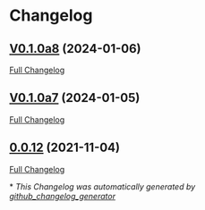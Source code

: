 # Changelog

## [V0.1.0a8](https://github.com/NeonJarbas/ovos_utils/tree/V0.1.0a8) (2024-01-06)

[Full Changelog](https://github.com/NeonJarbas/ovos_utils/compare/V0.1.0a7...V0.1.0a8)

## [V0.1.0a7](https://github.com/NeonJarbas/ovos_utils/tree/V0.1.0a7) (2024-01-05)

[Full Changelog](https://github.com/NeonJarbas/ovos_utils/compare/0.0.12...V0.1.0a7)

## [0.0.12](https://github.com/NeonJarbas/ovos_utils/tree/0.0.12) (2021-11-04)

[Full Changelog](https://github.com/NeonJarbas/ovos_utils/compare/25fe462e3c19a58f32dc1fd940bf7c96fc18e6de...0.0.12)



\* *This Changelog was automatically generated by [github_changelog_generator](https://github.com/github-changelog-generator/github-changelog-generator)*
